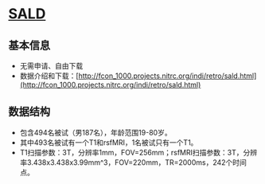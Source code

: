 # [SALD](http://fcon_1000.projects.nitrc.org/indi/retro/sald.html)

## 基本信息

* 无需申请、自由下载
* 数据介绍和下载：[http://fcon_1000.projects.nitrc.org/indi/retro/sald.html](http://fcon_1000.projects.nitrc.org/indi/retro/sald.html)

## 数据结构

* 包含494名被试（男187名），年龄范围19-80岁。
* 其中493名被试有一个T1和rsfMRI，1名被试只有一个T1。
* T1扫描参数：3T，分辨率1mm，FOV=256mm；rsfMRI扫描参数：3T，分辨率3.438x3.438x3.99mm^3，FOV=220mm，TR=2000ms，242个时间点。
